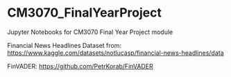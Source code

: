 # CM3070_FinalYearProject
Jupyter Notebooks for CM3070 Final Year Project module 

Financial News Headlines Dataset from:
https://www.kaggle.com/datasets/notlucasp/financial-news-headlines/data

FinVADER:
https://github.com/PetrKorab/FinVADER
